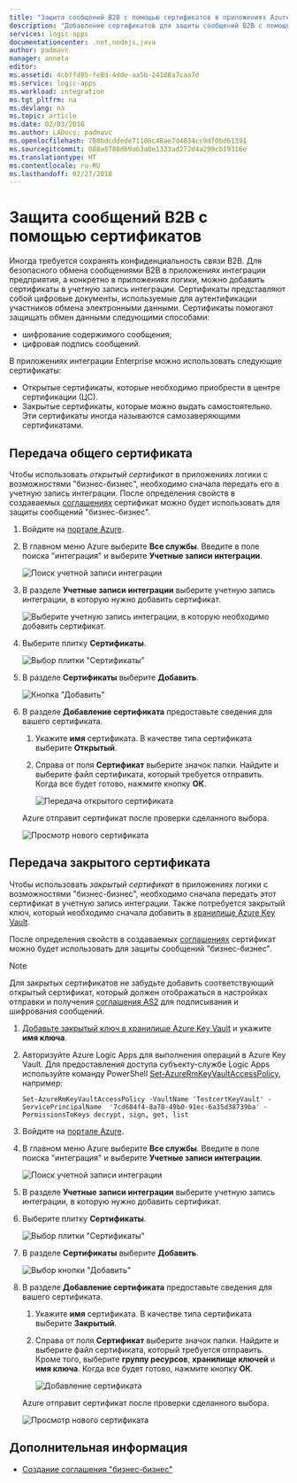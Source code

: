 ```yaml
---
title: "Защита сообщений B2B с помощью сертификатов в приложениях Azure Logic Apps | Документация Майкрософт"
description: "Добавление сертификатов для защиты сообщений B2B с помощью пакета интеграции Enterprise"
services: logic-apps
documentationcenter: .net,nodejs,java
author: padmavc
manager: anneta
editor: 
ms.assetid: 4cbffd85-fe8d-4dde-aa5b-24108a7caa7d
ms.service: logic-apps
ms.workload: integration
ms.tgt_pltfrm: na
ms.devlang: na
ms.topic: article
ms.date: 02/03/2016
ms.author: LADocs; padmavc
ms.openlocfilehash: 708bdcddede71186c48ae7d4034cc9df0bd61391
ms.sourcegitcommit: 088a8788d69a63a8e1333ad272d4a299cb19316e
ms.translationtype: HT
ms.contentlocale: ru-RU
ms.lasthandoff: 02/27/2018
---
```

# <a name="secure-b2b-messages-with-certificates"></a>Защита сообщений B2B с помощью сертификатов

Иногда требуется сохранять конфиденциальность связи B2B. Для безопасного обмена сообщениями B2B в приложениях интеграции предприятия, а конкретно в приложениях логики, можно добавить сертификаты в учетную запись интеграции. Сертификаты представляют собой цифровые документы, используемые для аутентификации участников обмена электронными данными.
Сертификаты помогают защищать обмен данными следующими способами:

* шифрование содержимого сообщения;
* цифровая подпись сообщений.  

В приложениях интеграции Enterprise можно использовать следующие сертификаты:

* Открытые сертификаты, которые необходимо приобрести в центре сертификации (ЦС).
* Закрытые сертификаты, которые можно выдать самостоятельно. Эти сертификаты иногда называются самозаверяющими сертификатами.

## <a name="upload-a-public-certificate"></a>Передача общего сертификата

Чтобы использовать *открытый сертификат* в приложениях логики с возможностями "бизнес-бизнес", необходимо сначала передать его в учетную запись интеграции. После определения свойств в создаваемых [соглашениях](logic-apps-enterprise-integration-agreements.md) сертификат можно будет использовать для защиты сообщений "бизнес-бизнес".

1. Войдите на [портале Azure](https://portal.azure.com).

2. В главном меню Azure выберите **Все службы**. Введите в поле поиска "интеграция" и выберите **Учетные записи интеграции**.

   ![Поиск учетной записи интеграции](media/logic-apps-enterprise-integration-certificates/overview-1.png)  

3. В разделе **Учетные записи интеграции** выберите учетную запись интеграции, в которую нужно добавить сертификат.

   ![Выберите учетную запись интеграции, в которую необходимо добавить сертификат.](media/logic-apps-enterprise-integration-certificates/overview-3.png)  

4. Выберите плитку **Сертификаты**.  

   ![Выбор плитки "Сертификаты"](media/logic-apps-enterprise-integration-certificates/certificate-1.png)

5. В разделе **Сертификаты** выберите **Добавить**.

   ![Кнопка "Добавить"](media/logic-apps-enterprise-integration-certificates/certificate-2.png)

6. В разделе **Добавление сертификата** предоставьте сведения для вашего сертификата.
   
   1. Укажите **имя** сертификата. В качестве типа сертификата выберите **Открытый**.

   2. Справа от поля **Сертификат** выберите значок папки. 
   Найдите и выберите файл сертификата, который требуется отправить. 
   Когда все будет готово, нажмите кнопку **ОК**.

      ![Передача открытого сертификата](media/logic-apps-enterprise-integration-certificates/certificate-3.png)

   Azure отправит сертификат после проверки сделанного выбора.

   ![Просмотр нового сертификата](media/logic-apps-enterprise-integration-certificates/certificate-4.png) 

## <a name="upload-a-private-certificate"></a>Передача закрытого сертификата

Чтобы использовать *закрытый сертификат* в приложениях логики с возможностями "бизнес-бизнес", необходимо сначала передать этот сертификат в учетную запись интеграции. Также потребуется закрытый ключ, который необходимо сначала добавить в [хранилище Azure Key Vault](../key-vault/key-vault-get-started.md). 

После определения свойств в создаваемых [соглашениях](logic-apps-enterprise-integration-agreements.md) сертификат можно будет использовать для защиты сообщений "бизнес-бизнес".

> [!NOTE]
> Для закрытых сертификатов не забудьте добавить соответствующий открытый сертификат, который должен отображаться в настройках отправки и получения [соглашения AS2](logic-apps-enterprise-integration-as2.md) для подписывания и шифрования сообщений.

1. [Добавьте закрытый ключ в хранилище Azure Key Vault](../key-vault/key-vault-get-started.md#add) и укажите **имя ключа**.
   
2. Авторизуйте Azure Logic Apps для выполнения операций в Azure Key Vault. Для предоставления доступа субъекту-службе Logic Apps используйте команду PowerShell [Set-AzureRmKeyVaultAccessPolicy](https://docs.microsoft.com/powershell/module/azurerm.keyvault/set-azurermkeyvaultaccesspolicy), например:

   `Set-AzureRmKeyVaultAccessPolicy -VaultName 'TestcertKeyVault' -ServicePrincipalName 
   '7cd684f4-8a78-49b0-91ec-6a35d38739ba' -PermissionsToKeys decrypt, sign, get, list`
 
3. Войдите на [портале Azure](https://portal.azure.com).

4. В главном меню Azure выберите **Все службы**. Введите в поле поиска "интеграция" и выберите **Учетные записи интеграции**.

   ![Поиск учетной записи интеграции](media/logic-apps-enterprise-integration-certificates/overview-1.png) 

5. В разделе **Учетные записи интеграции** выберите учетную запись интеграции, в которую нужно добавить сертификат.

6. Выберите плитку **Сертификаты**.  

   ![Выбор плитки "Сертификаты"](media/logic-apps-enterprise-integration-certificates/certificate-1.png)

7. В разделе **Сертификаты** выберите **Добавить**.   

   ![Выбор кнопки "Добавить"](media/logic-apps-enterprise-integration-certificates/certificate-2.png)

8. В разделе **Добавление сертификата** предоставьте сведения для вашего сертификата.
   
   1. Укажите **имя** сертификата. В качестве типа сертификата выберите **Закрытый**.

   2. Справа от поля **Сертификат** выберите значок папки. 
   Найдите и выберите файл сертификата, который требуется отправить. 
   Кроме того, выберите **группу ресурсов**, **хранилище ключей** и **имя ключа**. 
   Когда все будет готово, нажмите кнопку **ОК**.

      ![Добавление сертификата](media/logic-apps-enterprise-integration-certificates/privatecertificate-1.png)

   Azure отправит сертификат после проверки сделанного выбора.

   ![Просмотр нового сертификата](media/logic-apps-enterprise-integration-certificates/privatecertificate-2.png)

## <a name="next-steps"></a>Дополнительная информация

* [Создание соглашения "бизнес-бизнес"](logic-apps-enterprise-integration-agreements.md)
